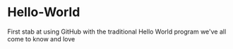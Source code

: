 # Hello-World
First stab at using GitHub with the traditional Hello World program we've all come to know and love
